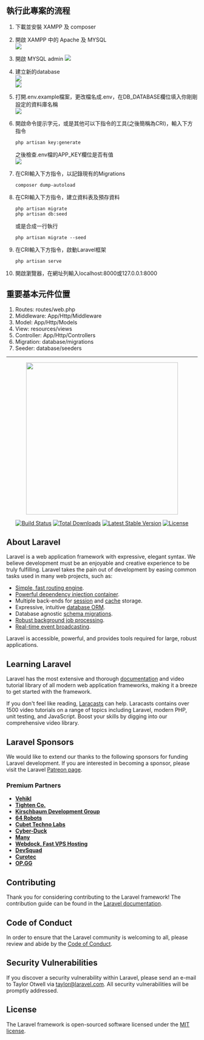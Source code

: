 ## 執行此專案的流程

1. 下載並安裝 XAMPP 及 composer
2. 開啟 XAMPP 中的 Apache 及 MYSQL<br>
    ![](https://i.imgur.com/ZdGZqtQ.png)
3. 開啟 MYSQL admin
    ![](https://i.imgur.com/JexUwLF.png)
4. 建立新的database<br>
    ![](https://i.imgur.com/0AorO2E.png)<br>
    ![](https://i.imgur.com/IZn5Ajo.png)
5. 打開.env.example檔案，更改檔名成.env，在DB_DATABASE欄位填入你剛剛設定的資料庫名稱<br>
    ![](https://i.imgur.com/XkxbUfL.png)

6. 開啟命令提示字元，或是其他可以下指令的工具(之後簡稱為CRI)，輸入下方指令
    ```php=
    php artisan key:generate
    ```
    之後檢查.env檔的APP_KEY欄位是否有值<br>
    ![](https://i.imgur.com/wxdKIHQ.png)
7. 在CRI輸入下方指令，以記錄現有的Migrations
    ```composer=
    composer dump-autoload
    ```
8. 在CRI輸入下方指令，建立資料表及預存資料
    ```php=
    php artisan migrate
    php artisan db:seed
    ```
    或是合成一行執行
    ```php=
    php artisan migrate --seed
    ```
9. 在CRI輸入下方指令，啟動Laravel框架
    ```php=
    php artisan serve
    ```
10. 開啟瀏覽器，在網址列輸入localhost:8000或127.0.0.1:8000

## 重要基本元件位置
1. Routes: routes/web.php
2. Middleware: App/Http/Middleware
3. Model: App/Http/Models
4. View: resources/views
5. Controller: App/Http/Controllers
6. Migration: database/migrations
7. Seeder: database/seeders


---

<p align="center"><a href="https://laravel.com" target="_blank"><img src="https://raw.githubusercontent.com/laravel/art/master/logo-lockup/5%20SVG/2%20CMYK/1%20Full%20Color/laravel-logolockup-cmyk-red.svg" width="400"></a></p>

<p align="center">
<a href="https://travis-ci.org/laravel/framework"><img src="https://travis-ci.org/laravel/framework.svg" alt="Build Status"></a>
<a href="https://packagist.org/packages/laravel/framework"><img src="https://img.shields.io/packagist/dt/laravel/framework" alt="Total Downloads"></a>
<a href="https://packagist.org/packages/laravel/framework"><img src="https://img.shields.io/packagist/v/laravel/framework" alt="Latest Stable Version"></a>
<a href="https://packagist.org/packages/laravel/framework"><img src="https://img.shields.io/packagist/l/laravel/framework" alt="License"></a>
</p>

## About Laravel

Laravel is a web application framework with expressive, elegant syntax. We believe development must be an enjoyable and creative experience to be truly fulfilling. Laravel takes the pain out of development by easing common tasks used in many web projects, such as:

-   [Simple, fast routing engine](https://laravel.com/docs/routing).
-   [Powerful dependency injection container](https://laravel.com/docs/container).
-   Multiple back-ends for [session](https://laravel.com/docs/session) and [cache](https://laravel.com/docs/cache) storage.
-   Expressive, intuitive [database ORM](https://laravel.com/docs/eloquent).
-   Database agnostic [schema migrations](https://laravel.com/docs/migrations).
-   [Robust background job processing](https://laravel.com/docs/queues).
-   [Real-time event broadcasting](https://laravel.com/docs/broadcasting).

Laravel is accessible, powerful, and provides tools required for large, robust applications.

## Learning Laravel

Laravel has the most extensive and thorough [documentation](https://laravel.com/docs) and video tutorial library of all modern web application frameworks, making it a breeze to get started with the framework.

If you don't feel like reading, [Laracasts](https://laracasts.com) can help. Laracasts contains over 1500 video tutorials on a range of topics including Laravel, modern PHP, unit testing, and JavaScript. Boost your skills by digging into our comprehensive video library.

## Laravel Sponsors

We would like to extend our thanks to the following sponsors for funding Laravel development. If you are interested in becoming a sponsor, please visit the Laravel [Patreon page](https://patreon.com/taylorotwell).

### Premium Partners

-   **[Vehikl](https://vehikl.com/)**
-   **[Tighten Co.](https://tighten.co)**
-   **[Kirschbaum Development Group](https://kirschbaumdevelopment.com)**
-   **[64 Robots](https://64robots.com)**
-   **[Cubet Techno Labs](https://cubettech.com)**
-   **[Cyber-Duck](https://cyber-duck.co.uk)**
-   **[Many](https://www.many.co.uk)**
-   **[Webdock, Fast VPS Hosting](https://www.webdock.io/en)**
-   **[DevSquad](https://devsquad.com)**
-   **[Curotec](https://www.curotec.com/)**
-   **[OP.GG](https://op.gg)**

## Contributing

Thank you for considering contributing to the Laravel framework! The contribution guide can be found in the [Laravel documentation](https://laravel.com/docs/contributions).

## Code of Conduct

In order to ensure that the Laravel community is welcoming to all, please review and abide by the [Code of Conduct](https://laravel.com/docs/contributions#code-of-conduct).

## Security Vulnerabilities

If you discover a security vulnerability within Laravel, please send an e-mail to Taylor Otwell via [taylor@laravel.com](mailto:taylor@laravel.com). All security vulnerabilities will be promptly addressed.

## License

The Laravel framework is open-sourced software licensed under the [MIT license](https://opensource.org/licenses/MIT).
